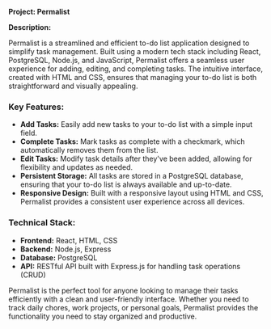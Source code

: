 **Project: Permalist**

**Description:**

Permalist is a streamlined and efficient to-do list application designed to simplify task management. Built using a modern tech stack including React, PostgreSQL, Node.js, and JavaScript, Permalist offers a seamless user experience for adding, editing, and completing tasks. The intuitive interface, created with HTML and CSS, ensures that managing your to-do list is both straightforward and visually appealing.

### Key Features:

- **Add Tasks:** Easily add new tasks to your to-do list with a simple input field.
- **Complete Tasks:** Mark tasks as complete with a checkmark, which automatically removes them from the list.
- **Edit Tasks:** Modify task details after they've been added, allowing for flexibility and updates as needed.
- **Persistent Storage:** All tasks are stored in a PostgreSQL database, ensuring that your to-do list is always available and up-to-date.
- **Responsive Design:** Built with a responsive layout using HTML and CSS, Permalist provides a consistent user experience across all devices.

### Technical Stack:

- **Frontend:** React, HTML, CSS
- **Backend:** Node.js, Express
- **Database:** PostgreSQL
- **API:** RESTful API built with Express.js for handling task operations (CRUD)

Permalist is the perfect tool for anyone looking to manage their tasks efficiently with a clean and user-friendly interface. Whether you need to track daily chores, work projects, or personal goals, Permalist provides the functionality you need to stay organized and productive.
